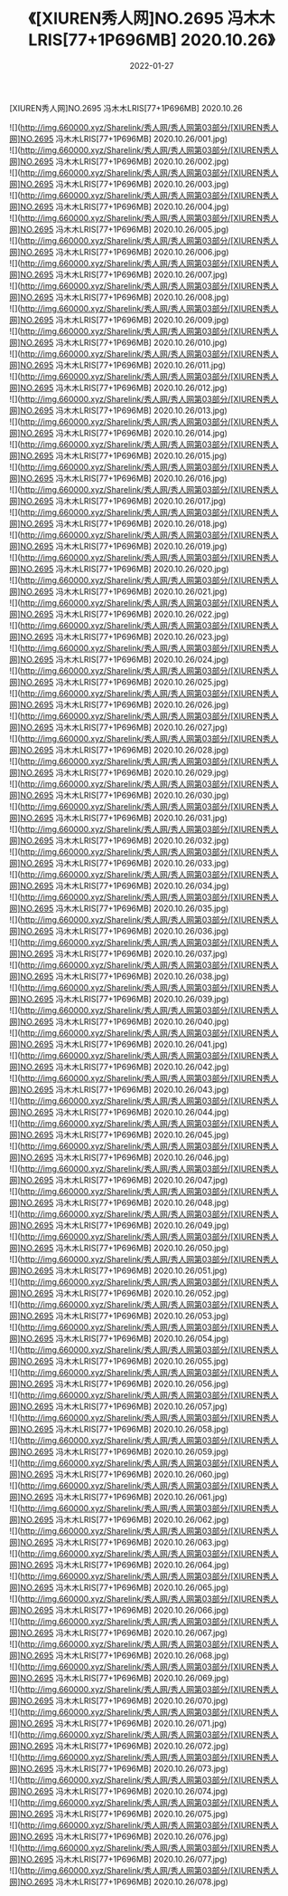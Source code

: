 ﻿---
layout: post
title:  《[XIUREN秀人网]NO.2695 冯木木LRIS[77+1P696MB] 2020.10.26》
date:   2022-01-27
img: http://img.660000.xyz/Sharelink/秀人网/秀人网第03部分/[XIUREN秀人网]NO.2695 冯木木LRIS[77+1P696MB] 2020.10.26/000.jpg
categories: [美女, 清纯, 唯美]
---

[XIUREN秀人网]NO.2695 冯木木LRIS[77+1P696MB] 2020.10.26

 ![](http://img.660000.xyz/Sharelink/秀人网/秀人网第03部分/[XIUREN秀人网]NO.2695 冯木木LRIS[77+1P696MB] 2020.10.26/001.jpg) <br>![](http://img.660000.xyz/Sharelink/秀人网/秀人网第03部分/[XIUREN秀人网]NO.2695 冯木木LRIS[77+1P696MB] 2020.10.26/002.jpg) <br>![](http://img.660000.xyz/Sharelink/秀人网/秀人网第03部分/[XIUREN秀人网]NO.2695 冯木木LRIS[77+1P696MB] 2020.10.26/003.jpg) <br>![](http://img.660000.xyz/Sharelink/秀人网/秀人网第03部分/[XIUREN秀人网]NO.2695 冯木木LRIS[77+1P696MB] 2020.10.26/004.jpg) <br>![](http://img.660000.xyz/Sharelink/秀人网/秀人网第03部分/[XIUREN秀人网]NO.2695 冯木木LRIS[77+1P696MB] 2020.10.26/005.jpg) <br>![](http://img.660000.xyz/Sharelink/秀人网/秀人网第03部分/[XIUREN秀人网]NO.2695 冯木木LRIS[77+1P696MB] 2020.10.26/006.jpg) <br>![](http://img.660000.xyz/Sharelink/秀人网/秀人网第03部分/[XIUREN秀人网]NO.2695 冯木木LRIS[77+1P696MB] 2020.10.26/007.jpg) <br>![](http://img.660000.xyz/Sharelink/秀人网/秀人网第03部分/[XIUREN秀人网]NO.2695 冯木木LRIS[77+1P696MB] 2020.10.26/008.jpg) <br>![](http://img.660000.xyz/Sharelink/秀人网/秀人网第03部分/[XIUREN秀人网]NO.2695 冯木木LRIS[77+1P696MB] 2020.10.26/009.jpg) <br>![](http://img.660000.xyz/Sharelink/秀人网/秀人网第03部分/[XIUREN秀人网]NO.2695 冯木木LRIS[77+1P696MB] 2020.10.26/010.jpg) <br>![](http://img.660000.xyz/Sharelink/秀人网/秀人网第03部分/[XIUREN秀人网]NO.2695 冯木木LRIS[77+1P696MB] 2020.10.26/011.jpg) <br>![](http://img.660000.xyz/Sharelink/秀人网/秀人网第03部分/[XIUREN秀人网]NO.2695 冯木木LRIS[77+1P696MB] 2020.10.26/012.jpg) <br>![](http://img.660000.xyz/Sharelink/秀人网/秀人网第03部分/[XIUREN秀人网]NO.2695 冯木木LRIS[77+1P696MB] 2020.10.26/013.jpg) <br>![](http://img.660000.xyz/Sharelink/秀人网/秀人网第03部分/[XIUREN秀人网]NO.2695 冯木木LRIS[77+1P696MB] 2020.10.26/014.jpg) <br>![](http://img.660000.xyz/Sharelink/秀人网/秀人网第03部分/[XIUREN秀人网]NO.2695 冯木木LRIS[77+1P696MB] 2020.10.26/015.jpg) <br>![](http://img.660000.xyz/Sharelink/秀人网/秀人网第03部分/[XIUREN秀人网]NO.2695 冯木木LRIS[77+1P696MB] 2020.10.26/016.jpg) <br>![](http://img.660000.xyz/Sharelink/秀人网/秀人网第03部分/[XIUREN秀人网]NO.2695 冯木木LRIS[77+1P696MB] 2020.10.26/017.jpg) <br>![](http://img.660000.xyz/Sharelink/秀人网/秀人网第03部分/[XIUREN秀人网]NO.2695 冯木木LRIS[77+1P696MB] 2020.10.26/018.jpg) <br>![](http://img.660000.xyz/Sharelink/秀人网/秀人网第03部分/[XIUREN秀人网]NO.2695 冯木木LRIS[77+1P696MB] 2020.10.26/019.jpg) <br>![](http://img.660000.xyz/Sharelink/秀人网/秀人网第03部分/[XIUREN秀人网]NO.2695 冯木木LRIS[77+1P696MB] 2020.10.26/020.jpg) <br>![](http://img.660000.xyz/Sharelink/秀人网/秀人网第03部分/[XIUREN秀人网]NO.2695 冯木木LRIS[77+1P696MB] 2020.10.26/021.jpg) <br>![](http://img.660000.xyz/Sharelink/秀人网/秀人网第03部分/[XIUREN秀人网]NO.2695 冯木木LRIS[77+1P696MB] 2020.10.26/022.jpg) <br>![](http://img.660000.xyz/Sharelink/秀人网/秀人网第03部分/[XIUREN秀人网]NO.2695 冯木木LRIS[77+1P696MB] 2020.10.26/023.jpg) <br>![](http://img.660000.xyz/Sharelink/秀人网/秀人网第03部分/[XIUREN秀人网]NO.2695 冯木木LRIS[77+1P696MB] 2020.10.26/024.jpg) <br>![](http://img.660000.xyz/Sharelink/秀人网/秀人网第03部分/[XIUREN秀人网]NO.2695 冯木木LRIS[77+1P696MB] 2020.10.26/025.jpg) <br>![](http://img.660000.xyz/Sharelink/秀人网/秀人网第03部分/[XIUREN秀人网]NO.2695 冯木木LRIS[77+1P696MB] 2020.10.26/026.jpg) <br>![](http://img.660000.xyz/Sharelink/秀人网/秀人网第03部分/[XIUREN秀人网]NO.2695 冯木木LRIS[77+1P696MB] 2020.10.26/027.jpg) <br>![](http://img.660000.xyz/Sharelink/秀人网/秀人网第03部分/[XIUREN秀人网]NO.2695 冯木木LRIS[77+1P696MB] 2020.10.26/028.jpg) <br>![](http://img.660000.xyz/Sharelink/秀人网/秀人网第03部分/[XIUREN秀人网]NO.2695 冯木木LRIS[77+1P696MB] 2020.10.26/029.jpg) <br>![](http://img.660000.xyz/Sharelink/秀人网/秀人网第03部分/[XIUREN秀人网]NO.2695 冯木木LRIS[77+1P696MB] 2020.10.26/030.jpg) <br>![](http://img.660000.xyz/Sharelink/秀人网/秀人网第03部分/[XIUREN秀人网]NO.2695 冯木木LRIS[77+1P696MB] 2020.10.26/031.jpg) <br>![](http://img.660000.xyz/Sharelink/秀人网/秀人网第03部分/[XIUREN秀人网]NO.2695 冯木木LRIS[77+1P696MB] 2020.10.26/032.jpg) <br>![](http://img.660000.xyz/Sharelink/秀人网/秀人网第03部分/[XIUREN秀人网]NO.2695 冯木木LRIS[77+1P696MB] 2020.10.26/033.jpg) <br>![](http://img.660000.xyz/Sharelink/秀人网/秀人网第03部分/[XIUREN秀人网]NO.2695 冯木木LRIS[77+1P696MB] 2020.10.26/034.jpg) <br>![](http://img.660000.xyz/Sharelink/秀人网/秀人网第03部分/[XIUREN秀人网]NO.2695 冯木木LRIS[77+1P696MB] 2020.10.26/035.jpg) <br>![](http://img.660000.xyz/Sharelink/秀人网/秀人网第03部分/[XIUREN秀人网]NO.2695 冯木木LRIS[77+1P696MB] 2020.10.26/036.jpg) <br>![](http://img.660000.xyz/Sharelink/秀人网/秀人网第03部分/[XIUREN秀人网]NO.2695 冯木木LRIS[77+1P696MB] 2020.10.26/037.jpg) <br>![](http://img.660000.xyz/Sharelink/秀人网/秀人网第03部分/[XIUREN秀人网]NO.2695 冯木木LRIS[77+1P696MB] 2020.10.26/038.jpg) <br>![](http://img.660000.xyz/Sharelink/秀人网/秀人网第03部分/[XIUREN秀人网]NO.2695 冯木木LRIS[77+1P696MB] 2020.10.26/039.jpg) <br>![](http://img.660000.xyz/Sharelink/秀人网/秀人网第03部分/[XIUREN秀人网]NO.2695 冯木木LRIS[77+1P696MB] 2020.10.26/040.jpg) <br>![](http://img.660000.xyz/Sharelink/秀人网/秀人网第03部分/[XIUREN秀人网]NO.2695 冯木木LRIS[77+1P696MB] 2020.10.26/041.jpg) <br>![](http://img.660000.xyz/Sharelink/秀人网/秀人网第03部分/[XIUREN秀人网]NO.2695 冯木木LRIS[77+1P696MB] 2020.10.26/042.jpg) <br>![](http://img.660000.xyz/Sharelink/秀人网/秀人网第03部分/[XIUREN秀人网]NO.2695 冯木木LRIS[77+1P696MB] 2020.10.26/043.jpg) <br>![](http://img.660000.xyz/Sharelink/秀人网/秀人网第03部分/[XIUREN秀人网]NO.2695 冯木木LRIS[77+1P696MB] 2020.10.26/044.jpg) <br>![](http://img.660000.xyz/Sharelink/秀人网/秀人网第03部分/[XIUREN秀人网]NO.2695 冯木木LRIS[77+1P696MB] 2020.10.26/045.jpg) <br>![](http://img.660000.xyz/Sharelink/秀人网/秀人网第03部分/[XIUREN秀人网]NO.2695 冯木木LRIS[77+1P696MB] 2020.10.26/046.jpg) <br>![](http://img.660000.xyz/Sharelink/秀人网/秀人网第03部分/[XIUREN秀人网]NO.2695 冯木木LRIS[77+1P696MB] 2020.10.26/047.jpg) <br>![](http://img.660000.xyz/Sharelink/秀人网/秀人网第03部分/[XIUREN秀人网]NO.2695 冯木木LRIS[77+1P696MB] 2020.10.26/048.jpg) <br>![](http://img.660000.xyz/Sharelink/秀人网/秀人网第03部分/[XIUREN秀人网]NO.2695 冯木木LRIS[77+1P696MB] 2020.10.26/049.jpg) <br>![](http://img.660000.xyz/Sharelink/秀人网/秀人网第03部分/[XIUREN秀人网]NO.2695 冯木木LRIS[77+1P696MB] 2020.10.26/050.jpg) <br>![](http://img.660000.xyz/Sharelink/秀人网/秀人网第03部分/[XIUREN秀人网]NO.2695 冯木木LRIS[77+1P696MB] 2020.10.26/051.jpg) <br>![](http://img.660000.xyz/Sharelink/秀人网/秀人网第03部分/[XIUREN秀人网]NO.2695 冯木木LRIS[77+1P696MB] 2020.10.26/052.jpg) <br>![](http://img.660000.xyz/Sharelink/秀人网/秀人网第03部分/[XIUREN秀人网]NO.2695 冯木木LRIS[77+1P696MB] 2020.10.26/053.jpg) <br>![](http://img.660000.xyz/Sharelink/秀人网/秀人网第03部分/[XIUREN秀人网]NO.2695 冯木木LRIS[77+1P696MB] 2020.10.26/054.jpg) <br>![](http://img.660000.xyz/Sharelink/秀人网/秀人网第03部分/[XIUREN秀人网]NO.2695 冯木木LRIS[77+1P696MB] 2020.10.26/055.jpg) <br>![](http://img.660000.xyz/Sharelink/秀人网/秀人网第03部分/[XIUREN秀人网]NO.2695 冯木木LRIS[77+1P696MB] 2020.10.26/056.jpg) <br>![](http://img.660000.xyz/Sharelink/秀人网/秀人网第03部分/[XIUREN秀人网]NO.2695 冯木木LRIS[77+1P696MB] 2020.10.26/057.jpg) <br>![](http://img.660000.xyz/Sharelink/秀人网/秀人网第03部分/[XIUREN秀人网]NO.2695 冯木木LRIS[77+1P696MB] 2020.10.26/058.jpg) <br>![](http://img.660000.xyz/Sharelink/秀人网/秀人网第03部分/[XIUREN秀人网]NO.2695 冯木木LRIS[77+1P696MB] 2020.10.26/059.jpg) <br>![](http://img.660000.xyz/Sharelink/秀人网/秀人网第03部分/[XIUREN秀人网]NO.2695 冯木木LRIS[77+1P696MB] 2020.10.26/060.jpg) <br>![](http://img.660000.xyz/Sharelink/秀人网/秀人网第03部分/[XIUREN秀人网]NO.2695 冯木木LRIS[77+1P696MB] 2020.10.26/061.jpg) <br>![](http://img.660000.xyz/Sharelink/秀人网/秀人网第03部分/[XIUREN秀人网]NO.2695 冯木木LRIS[77+1P696MB] 2020.10.26/062.jpg) <br>![](http://img.660000.xyz/Sharelink/秀人网/秀人网第03部分/[XIUREN秀人网]NO.2695 冯木木LRIS[77+1P696MB] 2020.10.26/063.jpg) <br>![](http://img.660000.xyz/Sharelink/秀人网/秀人网第03部分/[XIUREN秀人网]NO.2695 冯木木LRIS[77+1P696MB] 2020.10.26/064.jpg) <br>![](http://img.660000.xyz/Sharelink/秀人网/秀人网第03部分/[XIUREN秀人网]NO.2695 冯木木LRIS[77+1P696MB] 2020.10.26/065.jpg) <br>![](http://img.660000.xyz/Sharelink/秀人网/秀人网第03部分/[XIUREN秀人网]NO.2695 冯木木LRIS[77+1P696MB] 2020.10.26/066.jpg) <br>![](http://img.660000.xyz/Sharelink/秀人网/秀人网第03部分/[XIUREN秀人网]NO.2695 冯木木LRIS[77+1P696MB] 2020.10.26/067.jpg) <br>![](http://img.660000.xyz/Sharelink/秀人网/秀人网第03部分/[XIUREN秀人网]NO.2695 冯木木LRIS[77+1P696MB] 2020.10.26/068.jpg) <br>![](http://img.660000.xyz/Sharelink/秀人网/秀人网第03部分/[XIUREN秀人网]NO.2695 冯木木LRIS[77+1P696MB] 2020.10.26/069.jpg) <br>![](http://img.660000.xyz/Sharelink/秀人网/秀人网第03部分/[XIUREN秀人网]NO.2695 冯木木LRIS[77+1P696MB] 2020.10.26/070.jpg) <br>![](http://img.660000.xyz/Sharelink/秀人网/秀人网第03部分/[XIUREN秀人网]NO.2695 冯木木LRIS[77+1P696MB] 2020.10.26/071.jpg) <br>![](http://img.660000.xyz/Sharelink/秀人网/秀人网第03部分/[XIUREN秀人网]NO.2695 冯木木LRIS[77+1P696MB] 2020.10.26/072.jpg) <br>![](http://img.660000.xyz/Sharelink/秀人网/秀人网第03部分/[XIUREN秀人网]NO.2695 冯木木LRIS[77+1P696MB] 2020.10.26/073.jpg) <br>![](http://img.660000.xyz/Sharelink/秀人网/秀人网第03部分/[XIUREN秀人网]NO.2695 冯木木LRIS[77+1P696MB] 2020.10.26/074.jpg) <br>![](http://img.660000.xyz/Sharelink/秀人网/秀人网第03部分/[XIUREN秀人网]NO.2695 冯木木LRIS[77+1P696MB] 2020.10.26/075.jpg) <br>![](http://img.660000.xyz/Sharelink/秀人网/秀人网第03部分/[XIUREN秀人网]NO.2695 冯木木LRIS[77+1P696MB] 2020.10.26/076.jpg) <br>![](http://img.660000.xyz/Sharelink/秀人网/秀人网第03部分/[XIUREN秀人网]NO.2695 冯木木LRIS[77+1P696MB] 2020.10.26/077.jpg) <br>![](http://img.660000.xyz/Sharelink/秀人网/秀人网第03部分/[XIUREN秀人网]NO.2695 冯木木LRIS[77+1P696MB] 2020.10.26/078.jpg) <br>